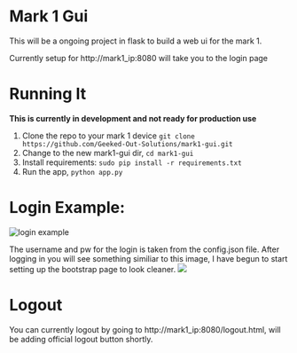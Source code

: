 # Mark 1 Gui
This will be a ongoing project in flask to build a web ui for the mark 1.

Currently setup for http://mark1_ip:8080 will take you to the login page

# Running It
**This is currently in development and not ready for production use**

1. Clone the repo to your mark 1 device `git clone https://github.com/Geeked-Out-Solutions/mark1-gui.git`
2. Change to the new mark1-gui dir, `cd mark1-gui`
3. Install requirements: `sudo pip install -r requirements.txt`
4. Run the app, `python app.py`


# Login Example:

![login example](https://user-images.githubusercontent.com/1426587/28755344-af03371e-7526-11e7-8853-2d82cb931e3d.png)

The username and pw for the login is taken from the config.json file.  After logging in you will see something similiar to this image, I have begun to start setting up the bootstrap page to look cleaner.
![](https://user-images.githubusercontent.com/1426587/28775285-1fe61530-75bf-11e7-8d47-0aa4524d7b8a.png)

# Logout
You can currently logout by going to http://mark1_ip:8080/logout.html, will be adding official logout button shortly.
